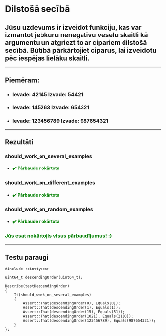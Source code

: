 # **Dilstošā secībā**

## **Jūsu uzdevums ir izveidot funkciju, kas var izmantot jebkuru nenegatīvu veselu skaitli kā argumentu un atgriezt to ar cipariem dilstošā secībā. Būtībā pārkārtojiet ciparus, lai izveidotu pēc iespējas lielāku skaitli.**
------
## **Piemēram:**

* ### Ievade: 42145 Izvade: 54421
* ### Ievade: 145263 Izvade: 654321
* ### Ievade: 123456789 Izvade: 987654321

  
---
## **Rezultāti**


###    should_work_on_several_examples
- #### <span style="color:green">:heavy_check_mark: Pārbaude nokārtota</span>

### should_work_on_different_examples
- #### <span style="color:green">:heavy_check_mark: Pārbaude nokārtota</span>

### should_work_on_random_examples
- #### <span style="color:green">:heavy_check_mark: Pārbaude nokārtota</span>


### <span style="color:green"> Jūs esat nokārtojis visus pārbaudījumus! :)</span>

---
## **Testu paraugi**
```
#include <cinttypes>

uint64_t descendingOrder(uint64_t);

Describe(testDescendingOrder)
{
    It(should_work_on_several_examples)
    {
        Assert::That(descendingOrder(0), Equals(0));
        Assert::That(descendingOrder(1), Equals(1));
        Assert::That(descendingOrder(15), Equals(51));
        Assert::That(descendingOrder(1021), Equals(2110));
        Assert::That(descendingOrder(123456789), Equals(987654321));
    }
};